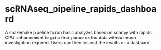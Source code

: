 # scRNAseq_pipeline_rapids_dashboard
A snakemake pipeline to run basic analyzes based on scanpy with rapids GPU-enhancement to get a first glance on the data without much investigation required. Users can then inspect the results on a dasboard
